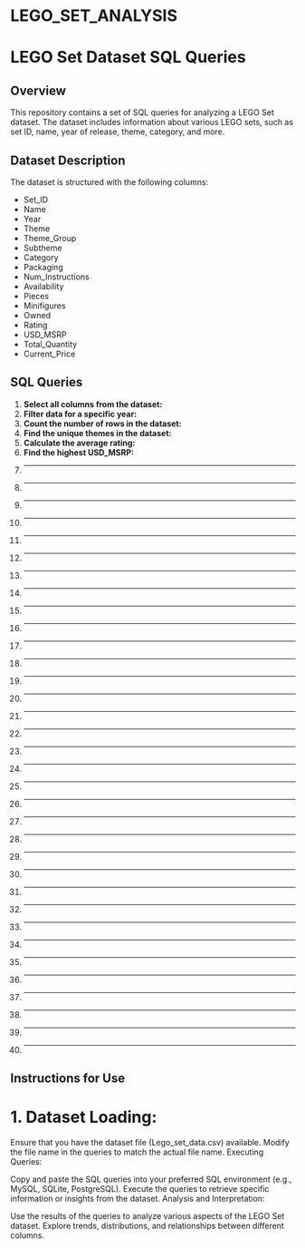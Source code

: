 # LEGO_SET_ANALYSIS

# LEGO Set Dataset SQL Queries 

## Overview

This repository contains a set of SQL queries for analyzing a LEGO Set dataset. The dataset includes information about various LEGO sets, such as set ID, name, year of release, theme, category, and more.

## Dataset Description

The dataset is structured with the following columns:

- Set_ID
- Name
- Year
- Theme
- Theme_Group
- Subtheme
- Category
- Packaging
- Num_Instructions
- Availability
- Pieces
- Minifigures
- Owned
- Rating
- USD_MSRP
- Total_Quantity
- Current_Price

## SQL Queries

1. **Select all columns from the dataset:**
2. **Filter data for a specific year:**
3. **Count the number of rows in the dataset:**
4. **Find the unique themes in the dataset:**
5. **Calculate the average rating:**
6. **Find the highest USD_MSRP:**
7. ****
8. ****
9. ****
10. ****
11. ****
12. ****
13. ****
14. ****
15. ****
16. ****
17. ****
18. ****
19. ****
20. ****
21. ****
22. ****
23. ****
24. ****
25. ****
26. ****
27. ****
28. ****
29. ****
30. ****
31. ****
32. ****
33. ****
34. ****
35. ****
36. ****
37. ****
38. ****
39. ****
40. ****





## Instructions for Use
# 1. Dataset Loading:

Ensure that you have the dataset file (Lego_set_data.csv) available.
Modify the file name in the queries to match the actual file name.
Executing Queries:

Copy and paste the SQL queries into your preferred SQL environment (e.g., MySQL, SQLite, PostgreSQL).
Execute the queries to retrieve specific information or insights from the dataset.
Analysis and Interpretation:

Use the results of the queries to analyze various aspects of the LEGO Set dataset.
Explore trends, distributions, and relationships between different columns.
